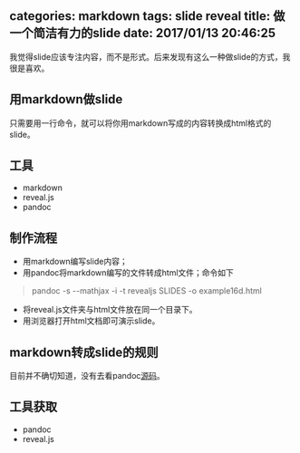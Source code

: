 categories: markdown
tags: slide reveal
title: 做一个简洁有力的slide
date: 2017/01/13 20:46:25
---

我觉得slide应该专注内容，而不是形式。后来发现有这么一种做slide的方式，我很是喜欢。


## 用markdown做slide
只需要用一行命令，就可以将你用markdown写成的内容转换成html格式的slide。

<!--more-->

## 工具

- markdown
- reveal.js
- pandoc

## 制作流程

- 用markdown编写slide内容；
- 用pandoc将markdown编写的文件转成html文件；命令如下
> pandoc -s --mathjax -i -t revealjs SLIDES -o example16d.html
- 将reveal.js文件夹与html文件放在同一个目录下。
- 用浏览器打开html文档即可演示slide。



## markdown转成slide的规则

目前并不确切知道，没有去看pandoc[源码](http://hackage.haskell.org/package/pandoc-1.19.1/docs/src/Text-Pandoc-Writers-HTML.html)。


## 工具获取
- pandoc
- reveal.js
